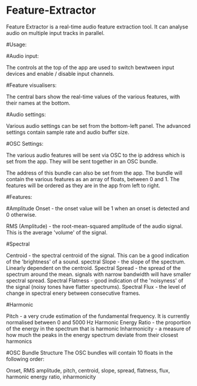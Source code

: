 # Feature-Extractor

Feature Extractor is a real-time audio feature extraction tool. It can analyse audio on multiple input tracks in parallel.

#Usage:

#Audio input:

The controls at the top of the app are used to switch bewtween input devices and enable / disable input channels.

#Feature visualisers:

The central bars show the real-time values of the various features, with their names at the bottom.

#Audio settings:

Various audio settings can be set from the bottom-left panel. The advanced settings contain sample rate and audio buffer size.

#OSC Settings:

The various audio features will be sent via OSC to the ip address which is set from the app. They will be sent together in an OSC bundle. 

The address of this bundle can also be set from the app. The bundle will contain the various features as an array of floats, between 
0 and 1. The features will be ordered as they are in the app from left to right.

#Features:

#Amplitude
Onset - the onset value will be 1 when an onset is detected and 0 otherwise.

RMS (Amplitude) - the root-mean-squared amplitude of the audio signal. This is the average 'volume' of the signal.

#Spectral

Centroid - the spectral centroid of the signal. This can be a good indication of the 'brightness' of a sound.
spectral Slope - the slope of the spectrum. Linearly dependent on the centroid.
Spectral Spread - the spread of the spectrum around the mean. signals with narrow bandwidth will have smaller spectral spread.
Spectral Flatness - good indication of the 'noisyness' of the signal (noisy tones have flatter spectrums).
Spectral Flux - the level of change in spectral enery between consecutive frames.

#Harmonic

Pitch - a very crude estimation of the fundamental frequency. It is currently normalised between 0 and 5000 Hz
Harmonic Energy Ratio - the proportion of the energy in the spectrum that is harmonic
Inharmonicity - a measure of how much the peaks in the energy spectrum deviate from their closest harmonics


#OSC Bundle Structure
The OSC bundles will contain 10 floats in the following order:

Onset, RMS amplitude, pitch, centroid, slope, spread, flatness, flux, harmonic energy ratio, inharmonicity
